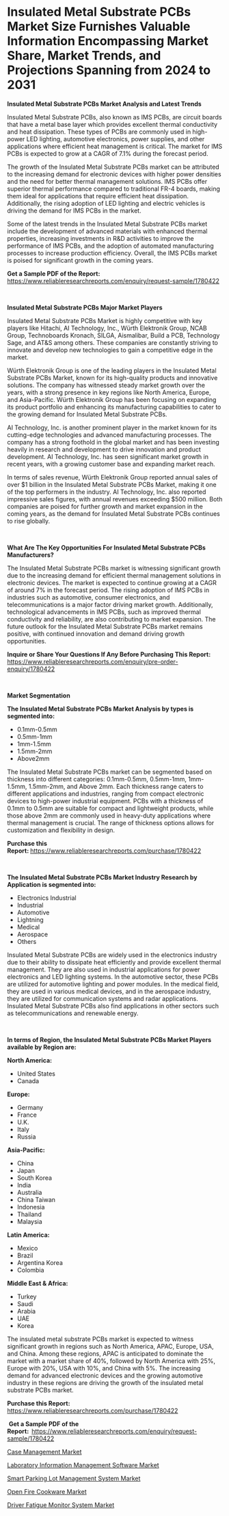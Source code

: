 <p><h1>Insulated Metal Substrate PCBs Market Size Furnishes Valuable Information Encompassing Market Share, Market Trends, and Projections Spanning from 2024 to 2031</h1></p><p><strong>Insulated Metal Substrate PCBs Market Analysis and Latest Trends</strong></p>
<p><p>Insulated Metal Substrate PCBs, also known as IMS PCBs, are circuit boards that have a metal base layer which provides excellent thermal conductivity and heat dissipation. These types of PCBs are commonly used in high-power LED lighting, automotive electronics, power supplies, and other applications where efficient heat management is critical. The market for IMS PCBs is expected to grow at a CAGR of 7.1% during the forecast period.</p><p>The growth of the Insulated Metal Substrate PCBs market can be attributed to the increasing demand for electronic devices with higher power densities and the need for better thermal management solutions. IMS PCBs offer superior thermal performance compared to traditional FR-4 boards, making them ideal for applications that require efficient heat dissipation. Additionally, the rising adoption of LED lighting and electric vehicles is driving the demand for IMS PCBs in the market.</p><p>Some of the latest trends in the Insulated Metal Substrate PCBs market include the development of advanced materials with enhanced thermal properties, increasing investments in R&D activities to improve the performance of IMS PCBs, and the adoption of automated manufacturing processes to increase production efficiency. Overall, the IMS PCBs market is poised for significant growth in the coming years.</p></p>
<p><strong>Get a Sample PDF of the Report:&nbsp;</strong> <a href="https://www.reliableresearchreports.com/enquiry/request-sample/1780422">https://www.reliableresearchreports.com/enquiry/request-sample/1780422</a></p>
<p>&nbsp;</p>
<p><strong>Insulated Metal Substrate PCBs Major Market Players</strong></p>
<p><p>Insulated Metal Substrate PCBs Market is highly competitive with key players like Hitachi, AI Technology, Inc., Würth Elektronik Group, NCAB Group, Technoboards Kronach, SILGA, Aismalibar, Build a PCB, Technology Sage, and AT&S among others. These companies are constantly striving to innovate and develop new technologies to gain a competitive edge in the market.</p><p>Würth Elektronik Group is one of the leading players in the Insulated Metal Substrate PCBs Market, known for its high-quality products and innovative solutions. The company has witnessed steady market growth over the years, with a strong presence in key regions like North America, Europe, and Asia-Pacific. Würth Elektronik Group has been focusing on expanding its product portfolio and enhancing its manufacturing capabilities to cater to the growing demand for Insulated Metal Substrate PCBs.</p><p>AI Technology, Inc. is another prominent player in the market known for its cutting-edge technologies and advanced manufacturing processes. The company has a strong foothold in the global market and has been investing heavily in research and development to drive innovation and product development. AI Technology, Inc. has seen significant market growth in recent years, with a growing customer base and expanding market reach.</p><p>In terms of sales revenue, Würth Elektronik Group reported annual sales of over $1 billion in the Insulated Metal Substrate PCBs Market, making it one of the top performers in the industry. AI Technology, Inc. also reported impressive sales figures, with annual revenues exceeding $500 million. Both companies are poised for further growth and market expansion in the coming years, as the demand for Insulated Metal Substrate PCBs continues to rise globally.</p></p>
<p>&nbsp;</p>
<p><strong>What Are The Key Opportunities For Insulated Metal Substrate PCBs Manufacturers?</strong></p>
<p><p>The Insulated Metal Substrate PCBs market is witnessing significant growth due to the increasing demand for efficient thermal management solutions in electronic devices. The market is expected to continue growing at a CAGR of around 7% in the forecast period. The rising adoption of IMS PCBs in industries such as automotive, consumer electronics, and telecommunications is a major factor driving market growth. Additionally, technological advancements in IMS PCBs, such as improved thermal conductivity and reliability, are also contributing to market expansion. The future outlook for the Insulated Metal Substrate PCBs market remains positive, with continued innovation and demand driving growth opportunities.</p></p>
<p><strong>Inquire or Share Your Questions If Any Before Purchasing This Report:</strong> <a href="https://www.reliableresearchreports.com/enquiry/pre-order-enquiry/1780422">https://www.reliableresearchreports.com/enquiry/pre-order-enquiry/1780422</a></p>
<p>&nbsp;</p>
<p><strong>Market Segmentation</strong></p>
<p><strong>The Insulated Metal Substrate PCBs Market Analysis by types is segmented into:</strong></p>
<p><ul><li>0.1mm-0.5mm</li><li>0.5mm-1mm</li><li>1mm-1.5mm</li><li>1.5mm-2mm</li><li>Above2mm</li></ul></p>
<p><p>The Insulated Metal Substrate PCBs market can be segmented based on thickness into different categories: 0.1mm-0.5mm, 0.5mm-1mm, 1mm-1.5mm, 1.5mm-2mm, and Above 2mm. Each thickness range caters to different applications and industries, ranging from compact electronic devices to high-power industrial equipment. PCBs with a thickness of 0.1mm to 0.5mm are suitable for compact and lightweight products, while those above 2mm are commonly used in heavy-duty applications where thermal management is crucial. The range of thickness options allows for customization and flexibility in design.</p></p>
<p><strong>Purchase this Report:&nbsp;</strong><a href="https://www.reliableresearchreports.com/purchase/1780422">https://www.reliableresearchreports.com/purchase/1780422</a></p>
<p>&nbsp;</p>
<p><strong>The Insulated Metal Substrate PCBs Market Industry Research by Application is segmented into:</strong></p>
<p><ul><li>Electronics Industrial</li><li>Industrial</li><li>Automotive</li><li>Lightning</li><li>Medical</li><li>Aerospace</li><li>Others</li></ul></p>
<p><p>Insulated Metal Substrate PCBs are widely used in the electronics industry due to their ability to dissipate heat efficiently and provide excellent thermal management. They are also used in industrial applications for power electronics and LED lighting systems. In the automotive sector, these PCBs are utilized for automotive lighting and power modules. In the medical field, they are used in various medical devices, and in the aerospace industry, they are utilized for communication systems and radar applications. Insulated Metal Substrate PCBs also find applications in other sectors such as telecommunications and renewable energy.</p></p>
<p>&nbsp;</p>
<p><strong>In terms of Region, the Insulated Metal Substrate PCBs Market Players available by Region are:</strong></p>
<p>
    <p> <strong> North America: </strong>
        <ul>
            <li>United States</li>
            <li>Canada</li>
        </ul>
        </p> 
    <p> <strong> Europe: </strong>
        <ul>
            <li>Germany</li>
            <li>France</li>
            <li>U.K.</li>
            <li>Italy</li>
            <li>Russia</li>
        </ul>
        </p> 
    <p> <strong> Asia-Pacific: </strong>
        <ul>
            <li>China</li>
            <li>Japan</li>
            <li>South Korea</li>
            <li>India</li>
            <li>Australia</li>
            <li>China Taiwan</li>
            <li>Indonesia</li>
            <li>Thailand</li>
            <li>Malaysia</li>
        </ul>
        </p> 
    <p> <strong> Latin America: </strong>
        <ul>
            <li>Mexico</li>
            <li>Brazil</li>
            <li>Argentina Korea</li>
            <li>Colombia</li>
        </ul>
        </p> 
    <p> <strong> Middle East & Africa: </strong>
        <ul>
            <li>Turkey</li>
            <li>Saudi</li>
            <li>Arabia</li>
            <li>UAE</li>
            <li>Korea</li>
        </ul>
    </p>
    </p>
<p><p>The insulated metal substrate PCBs market is expected to witness significant growth in regions such as North America, APAC, Europe, USA, and China. Among these regions, APAC is anticipated to dominate the market with a market share of 40%, followed by North America with 25%, Europe with 20%, USA with 10%, and China with 5%. The increasing demand for advanced electronic devices and the growing automotive industry in these regions are driving the growth of the insulated metal substrate PCBs market.</p></p>
<p><strong>Purchase this Report: </strong><a href="https://www.reliableresearchreports.com/purchase/1780422">https://www.reliableresearchreports.com/purchase/1780422</a></p>
<p>&nbsp;<strong>Get a Sample PDF of the Report:&nbsp;&nbsp;</strong><a href="https://www.reliableresearchreports.com/enquiry/request-sample/1780422">https://www.reliableresearchreports.com/enquiry/request-sample/1780422</a></p>
<p><strong></strong></p>
<p><p><a href="https://medium.com/@lucyskiles/case-management-market-analysis-and-sze-forecasted-for-period-from-2024-to-2031-157ded3d5f84">Case Management Market</a></p><p><a href="https://medium.com/@lucyskiles/laboratory-information-management-software-market-trends-and-market-analysis-forecasted-for-period-7086dc6ffc7c">Laboratory Information Management Software Market</a></p><p><a href="https://medium.com/@lucyskiles/smart-parking-lot-management-system-market-size-reveals-the-best-marketing-channels-in-global-55ac3b0401da">Smart Parking Lot Management System Market</a></p><p><a href="https://medium.com/@lucyskiles/open-fire-cookware-market-size-cagr-trends-2024-2030-3711160c7e94">Open Fire Cookware Market</a></p><p><a href="https://medium.com/@lucyskiles/driver-fatigue-monitor-system-market-competitive-analysis-market-trends-and-forecast-to-2031-8750fb77fdbf">Driver Fatigue Monitor System Market</a></p></p>